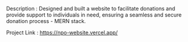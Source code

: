Description : Designed and built a website to facilitate donations and provide support to individuals in need, ensuring a seamless and secure donation process - MERN stack.

Project Link : https://npo-website.vercel.app/
